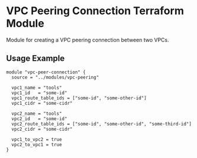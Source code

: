# VPC Peering Connection Terraform Module
Module for creating a VPC peering connection between two VPCs.

## Usage Example
```
module "vpc-peer-connection" {
  source = "../modules/vpc-peering"

  vpc1_name = "tools"
  vpc1_id   = "some-id"
  vpc1_route_table_ids = ["some-id", "some-other-id"]
  vpc1_cidr = "some-cidr"

  vpc2_name = "tools"
  vpc2_id   = "some-id"
  vpc2_route_table_ids = ["some-id", "some-other-id", "some-third-id"]
  vpc2_cidr = "some-cidr"

  vpc1_to_vpc2 = true
  vpc2_to_vpc1 = true
}
```